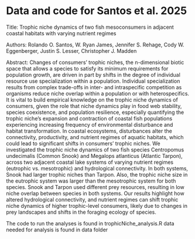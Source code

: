 # Data and code for Santos et al. 2025
Title: Trophic niche dynamics of two fish mesoconsumers in adjacent coastal habitats with varying nutrient regimes 

Authors: Rolando O. Santos, W. Ryan James, Jennifer S. Rehage, Cody W. Eggenberger, Justin S. Lesser, Christopher J. Madden

Abstract: Changes of consumers’ trophic niches, the n-dimensional biotic space that allows a species to satisfy its minimum requirements for population growth, are driven in part by shifts in the degree of individual resource use specialization within a population. Individual specialization results from complex trade-offs in inter- and intraspecific competition as organisms reduce niche overlap within a population or with heterospecifics. It is vital to build empirical knowledge on the trophic niche dynamics of consumers, given the role that niche dynamics play in food web stability, species coexistence, and population resilience, especially quantifying the trophic niche’s expansion and contraction of coastal fish populations experiencing increasing frequency of environmental disturbance and habitat transformation. In coastal ecosystems, disturbances alter the connectivity, productivity, and nutrient regimes of aquatic habitats, which could lead to significant shifts in consumers’ trophic niches. We investigated the trophic niche dynamics of two fish species Centropomus undecimalis (Common Snook) and Megalops atlanticus (Atlantic Tarpon), across two adjacent coastal lake systems of varying nutrient regimes (eutrophic vs. mesotrophic) and hydrological connectivity. In both systems, Snook had larger trophic niches than Tarpon. Also, the trophic niche size in the eutrophic system was larger than the mesotrophic system for both species. Snook and Tarpon used different prey resources, resulting in low niche overlap between species in both systems. Our results highlight how altered hydrological connectivity, and nutrient regimes can shift trophic niche dynamics of higher trophic-level consumers, likely due to changes in prey landscapes and shifts in the foraging ecology of species.  

The code to run the analyses is found in trophicNiche_analysis.R
data needed for analysis is found in data folder